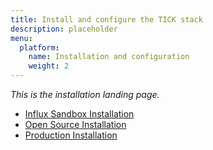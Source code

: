 ```yaml
---
title: Install and configure the TICK stack
description: placeholder
menu:
  platform:
    name: Installation and configuration
    weight: 2
---
```


_This is the installation landing page._

- [Influx Sandbox Installation](/platform/installation/sandbox-install)
- [Open Source Installation](/platform/installation/oss-install)
- [Production Installation](/platform/installation/production-install)
